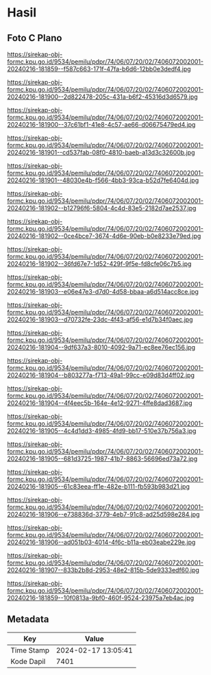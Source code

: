 # Hasil

## Foto C Plano

https://sirekap-obj-formc.kpu.go.id/9534/pemilu/pdpr/74/06/07/20/02/7406072002001-20240216-181859--f587c663-171f-47fa-b6d6-12bb0e3dedf4.jpg

https://sirekap-obj-formc.kpu.go.id/9534/pemilu/pdpr/74/06/07/20/02/7406072002001-20240216-181900--2d822478-205c-431a-b6f2-45316d3d6579.jpg

https://sirekap-obj-formc.kpu.go.id/9534/pemilu/pdpr/74/06/07/20/02/7406072002001-20240216-181900--37c61bf1-41e8-4c57-ae66-d06675479ed4.jpg

https://sirekap-obj-formc.kpu.go.id/9534/pemilu/pdpr/74/06/07/20/02/7406072002001-20240216-181901--cd537fab-08f0-4810-baeb-a13d3c32600b.jpg

https://sirekap-obj-formc.kpu.go.id/9534/pemilu/pdpr/74/06/07/20/02/7406072002001-20240216-181901--48030e4b-f566-4bb3-93ca-b52d7fe6404d.jpg

https://sirekap-obj-formc.kpu.go.id/9534/pemilu/pdpr/74/06/07/20/02/7406072002001-20240216-181902--b12796f6-5804-4c4d-83e5-2182d7ae2537.jpg

https://sirekap-obj-formc.kpu.go.id/9534/pemilu/pdpr/74/06/07/20/02/7406072002001-20240216-181902--0ce4bce7-3674-4d6e-90eb-b0e8233e79ed.jpg

https://sirekap-obj-formc.kpu.go.id/9534/pemilu/pdpr/74/06/07/20/02/7406072002001-20240216-181902--36fd67e7-1d52-429f-9f5e-fd8cfe06c7b5.jpg

https://sirekap-obj-formc.kpu.go.id/9534/pemilu/pdpr/74/06/07/20/02/7406072002001-20240216-181903--e06e47e3-d7d0-4d58-bbaa-a6d514acc8ce.jpg

https://sirekap-obj-formc.kpu.go.id/9534/pemilu/pdpr/74/06/07/20/02/7406072002001-20240216-181903--d70732fe-23dc-4f43-af56-e1d7b34f0aec.jpg

https://sirekap-obj-formc.kpu.go.id/9534/pemilu/pdpr/74/06/07/20/02/7406072002001-20240216-181904--9df637a3-8010-4092-9a71-ec8ee76ec156.jpg

https://sirekap-obj-formc.kpu.go.id/9534/pemilu/pdpr/74/06/07/20/02/7406072002001-20240216-181904--b803277a-f713-49a1-99cc-e09d83d4ff02.jpg

https://sirekap-obj-formc.kpu.go.id/9534/pemilu/pdpr/74/06/07/20/02/7406072002001-20240216-181904--4f4eec5b-164e-4e12-9271-4ffe8dad3687.jpg

https://sirekap-obj-formc.kpu.go.id/9534/pemilu/pdpr/74/06/07/20/02/7406072002001-20240216-181905--4c4d1dd3-4985-4fd9-bb17-510e37b756a3.jpg

https://sirekap-obj-formc.kpu.go.id/9534/pemilu/pdpr/74/06/07/20/02/7406072002001-20240216-181905--681d3725-1987-41b7-8863-56696ed73a72.jpg

https://sirekap-obj-formc.kpu.go.id/9534/pemilu/pdpr/74/06/07/20/02/7406072002001-20240216-181905--61c83eea-ff1e-482e-b111-fb593b983d21.jpg

https://sirekap-obj-formc.kpu.go.id/9534/pemilu/pdpr/74/06/07/20/02/7406072002001-20240216-181906--e738836d-3779-4eb7-91c8-ad25d598e284.jpg

https://sirekap-obj-formc.kpu.go.id/9534/pemilu/pdpr/74/06/07/20/02/7406072002001-20240216-181906--ad051b03-4014-4f6c-b11a-eb03eabe229e.jpg

https://sirekap-obj-formc.kpu.go.id/9534/pemilu/pdpr/74/06/07/20/02/7406072002001-20240216-181907--833b2b8d-2953-48e2-815b-5de9333edf60.jpg

https://sirekap-obj-formc.kpu.go.id/9534/pemilu/pdpr/74/06/07/20/02/7406072002001-20240216-181859--10f0813a-9bf0-460f-9524-23975a7eb4ac.jpg


## Metadata

| Key        | Value               |
| ---------- | ------------------- |
| Time Stamp | 2024-02-17 13:05:41 |
| Kode Dapil | 7401                |



